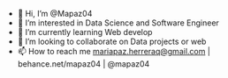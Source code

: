 - 👋 Hi, I’m @Mapaz04
- 👀 I’m interested in Data Science and Software Engineer
- 🌱 I’m currently learning Web develop
- 💞️ I’m looking to collaborate on Data projects or web
- 📫 How to reach me mariapaz.herreraq@gmail.com | behance.net/mapaz04 | @mapaz04

<!---
Mapaz04/Mapaz04 is a ✨ special ✨ repository because its `README.md` (this file) appears on your GitHub profile.
You can click the Preview link to take a look at your changes.
--->
